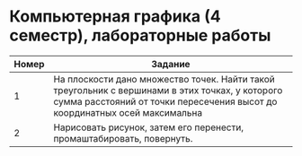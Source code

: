 # Компьютерная графика (4 семестр), лабораторные работы

| Номер | Задание |
|-------|---------|
| 1 | На плоскости дано множество точек. Найти такой треугольник с вершинами в этих точках, у которого сумма расстояний от точки пересечения высот до координатных осей максимальна |
| 2 | Нарисовать рисунок, затем его перенести, промаштабировать, повернуть. |
